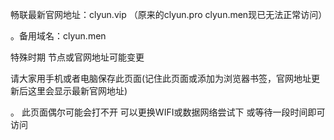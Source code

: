 畅联最新官网地址：clyun.vip  （原来的clyun.pro clyun.men现已无法正常访问）

。备用域名：clyun.men

特殊时期  节点或官网地址可能变更

请大家用手机或者电脑保存此页面(记住此页面或添加为浏览器书签，官网地址更新后这里会显示最新官网地址)

。 此页面偶尔可能会打不开 可以更换WIFI或数据网络尝试下 或等待一段时间即可访问
